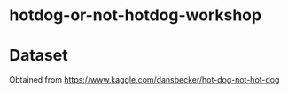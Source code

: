 # hotdog-or-not-hotdog-workshop

# Dataset
Obtained from https://www.kaggle.com/dansbecker/hot-dog-not-hot-dog